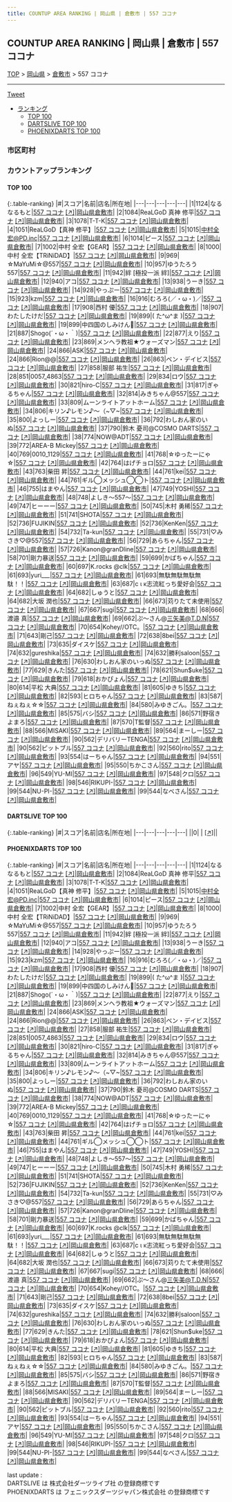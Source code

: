 ```yaml
---
title: COUNTUP AREA RANKING | 岡山県 | 倉敷市 | 557 ココナ
---
```

## COUNTUP AREA RANKING | 岡山県 | 倉敷市 | 557 ココナ

[TOP](/darts/rank/) > [岡山県](/darts/rank/岡山県/) > [倉敷市](/darts/rank/岡山県/倉敷市/) > 557 ココナ

___

<a href="https://twitter.com/share?ref_src=twsrc%5Etfw" data-text="COUNTUP AREA RANKING | 岡山県倉敷市557 ココナ" class="twitter-share-button" data-hashtags="DARTSLIVE,PHOENIXDARTS,darts,ダーツ" data-show-count="false">Tweet</a>

* [ランキング](#カウントアップランキング)
    * [TOP 100](#top-100)
    * [DARTSLIVE TOP 100](#dartslive-top-100)
    * [PHOENIXDARTS TOP 100](#phoenixdarts-top-100)

### 市区町村

<ul>

</ul>

### カウントアップランキング

#### TOP 100



{:.table-ranking}
|#|スコア|名前|店名|所在地|
|---|---|---|---|---|
|1|1124|<span class="rank-name-pd">なるなるもと</span>|<a href="/darts/rank/shops/8476.html">557 ココナ</a> <a href="https://vs.phoenixdarts.com/jp/shop/shopDetailInfo/s_8476?s_seq=8476">[↗]</a>|<a href="/darts/rank/岡山県/倉敷市">岡山県倉敷市</a>|
|2|1084|<span class="rank-name-pd">ReaLGoD  真神 修平</span>|<a href="/darts/rank/shops/8476.html">557 ココナ</a> <a href="https://vs.phoenixdarts.com/jp/shop/shopDetailInfo/s_8476?s_seq=8476">[↗]</a>|<a href="/darts/rank/岡山県/倉敷市">岡山県倉敷市</a>|
|3|1078|<span class="rank-name-pd">T-T-K</span>|<a href="/darts/rank/shops/8476.html">557 ココナ</a> <a href="https://vs.phoenixdarts.com/jp/shop/shopDetailInfo/s_8476?s_seq=8476">[↗]</a>|<a href="/darts/rank/岡山県/倉敷市">岡山県倉敷市</a>|
|4|1051|<span class="rank-name-pd">ReaLGoD【真神 修平】</span>|<a href="/darts/rank/shops/8476.html">557 ココナ</a> <a href="https://vs.phoenixdarts.com/jp/shop/shopDetailInfo/s_8476?s_seq=8476">[↗]</a>|<a href="/darts/rank/岡山県/倉敷市">岡山県倉敷市</a>|
|5|1015|<span class="rank-name-pd">中村全宏@PD.inc</span>|<a href="/darts/rank/shops/8476.html">557 ココナ</a> <a href="https://vs.phoenixdarts.com/jp/shop/shopDetailInfo/s_8476?s_seq=8476">[↗]</a>|<a href="/darts/rank/岡山県/倉敷市">岡山県倉敷市</a>|
|6|1014|<span class="rank-name-pd">ピース</span>|<a href="/darts/rank/shops/8476.html">557 ココナ</a> <a href="https://vs.phoenixdarts.com/jp/shop/shopDetailInfo/s_8476?s_seq=8476">[↗]</a>|<a href="/darts/rank/岡山県/倉敷市">岡山県倉敷市</a>|
|7|1002|<span class="rank-name-pd">中村 全宏【GEAR】</span>|<a href="/darts/rank/shops/8476.html">557 ココナ</a> <a href="https://vs.phoenixdarts.com/jp/shop/shopDetailInfo/s_8476?s_seq=8476">[↗]</a>|<a href="/darts/rank/岡山県/倉敷市">岡山県倉敷市</a>|
|8|1000|<span class="rank-name-pd">中村 全宏【TRiNiDAD】</span>|<a href="/darts/rank/shops/8476.html">557 ココナ</a> <a href="https://vs.phoenixdarts.com/jp/shop/shopDetailInfo/s_8476?s_seq=8476">[↗]</a>|<a href="/darts/rank/岡山県/倉敷市">岡山県倉敷市</a>|
|9|969|<span class="rank-name-pd">☆MaYuMi☆@557</span>|<a href="/darts/rank/shops/8476.html">557 ココナ</a> <a href="https://vs.phoenixdarts.com/jp/shop/shopDetailInfo/s_8476?s_seq=8476">[↗]</a>|<a href="/darts/rank/岡山県/倉敷市">岡山県倉敷市</a>|
|10|957|<span class="rank-name-pd">ゆうたろう　557</span>|<a href="/darts/rank/shops/8476.html">557 ココナ</a> <a href="https://vs.phoenixdarts.com/jp/shop/shopDetailInfo/s_8476?s_seq=8476">[↗]</a>|<a href="/darts/rank/岡山県/倉敷市">岡山県倉敷市</a>|
|11|942|<span class="rank-name-pd">絆 [極投一派 絆]</span>|<a href="/darts/rank/shops/8476.html">557 ココナ</a> <a href="https://vs.phoenixdarts.com/jp/shop/shopDetailInfo/s_8476?s_seq=8476">[↗]</a>|<a href="/darts/rank/岡山県/倉敷市">岡山県倉敷市</a>|
|12|940|<span class="rank-name-pd">アコ</span>|<a href="/darts/rank/shops/8476.html">557 ココナ</a> <a href="https://vs.phoenixdarts.com/jp/shop/shopDetailInfo/s_8476?s_seq=8476">[↗]</a>|<a href="/darts/rank/岡山県/倉敷市">岡山県倉敷市</a>|
|13|938|<span class="rank-name-pd">うーき</span>|<a href="/darts/rank/shops/8476.html">557 ココナ</a> <a href="https://vs.phoenixdarts.com/jp/shop/shopDetailInfo/s_8476?s_seq=8476">[↗]</a>|<a href="/darts/rank/岡山県/倉敷市">岡山県倉敷市</a>|
|14|928|<span class="rank-name-pd">やっぷー</span>|<a href="/darts/rank/shops/8476.html">557 ココナ</a> <a href="https://vs.phoenixdarts.com/jp/shop/shopDetailInfo/s_8476?s_seq=8476">[↗]</a>|<a href="/darts/rank/岡山県/倉敷市">岡山県倉敷市</a>|
|15|923|<span class="rank-name-pd">kzm</span>|<a href="/darts/rank/shops/8476.html">557 ココナ</a> <a href="https://vs.phoenixdarts.com/jp/shop/shopDetailInfo/s_8476?s_seq=8476">[↗]</a>|<a href="/darts/rank/岡山県/倉敷市">岡山県倉敷市</a>|
|16|916|<span class="rank-name-pd">むろろ(／・ω・)／</span>|<a href="/darts/rank/shops/8476.html">557 ココナ</a> <a href="https://vs.phoenixdarts.com/jp/shop/shopDetailInfo/s_8476?s_seq=8476">[↗]</a>|<a href="/darts/rank/岡山県/倉敷市">岡山県倉敷市</a>|
|17|908|<span class="rank-name-pd">西村 優</span>|<a href="/darts/rank/shops/8476.html">557 ココナ</a> <a href="https://vs.phoenixdarts.com/jp/shop/shopDetailInfo/s_8476?s_seq=8476">[↗]</a>|<a href="/darts/rank/岡山県/倉敷市">岡山県倉敷市</a>|
|18|907|<span class="rank-name-pd">わたしたけだ</span>|<a href="/darts/rank/shops/8476.html">557 ココナ</a> <a href="https://vs.phoenixdarts.com/jp/shop/shopDetailInfo/s_8476?s_seq=8476">[↗]</a>|<a href="/darts/rank/岡山県/倉敷市">岡山県倉敷市</a>|
|19|899|<span class="rank-name-pd">( た^ω^ま )</span>|<a href="/darts/rank/shops/8476.html">557 ココナ</a> <a href="https://vs.phoenixdarts.com/jp/shop/shopDetailInfo/s_8476?s_seq=8476">[↗]</a>|<a href="/darts/rank/岡山県/倉敷市">岡山県倉敷市</a>|
|19|899|<span class="rank-name-pd">中四国のしみけん🩷</span>|<a href="/darts/rank/shops/8476.html">557 ココナ</a> <a href="https://vs.phoenixdarts.com/jp/shop/shopDetailInfo/s_8476?s_seq=8476">[↗]</a>|<a href="/darts/rank/岡山県/倉敷市">岡山県倉敷市</a>|
|21|887|<span class="rank-name-pd">Shogo(´・ω・｀)</span>|<a href="/darts/rank/shops/8476.html">557 ココナ</a> <a href="https://vs.phoenixdarts.com/jp/shop/shopDetailInfo/s_8476?s_seq=8476">[↗]</a>|<a href="/darts/rank/岡山県/倉敷市">岡山県倉敷市</a>|
|22|877|<span class="rank-name-pd">えり</span>|<a href="/darts/rank/shops/8476.html">557 ココナ</a> <a href="https://vs.phoenixdarts.com/jp/shop/shopDetailInfo/s_8476?s_seq=8476">[↗]</a>|<a href="/darts/rank/岡山県/倉敷市">岡山県倉敷市</a>|
|23|869|<span class="rank-name-pd">メンヘラ教祖★ウォーズマン</span>|<a href="/darts/rank/shops/8476.html">557 ココナ</a> <a href="https://vs.phoenixdarts.com/jp/shop/shopDetailInfo/s_8476?s_seq=8476">[↗]</a>|<a href="/darts/rank/岡山県/倉敷市">岡山県倉敷市</a>|
|24|866|<span class="rank-name-pd">ASK</span>|<a href="/darts/rank/shops/8476.html">557 ココナ</a> <a href="https://vs.phoenixdarts.com/jp/shop/shopDetailInfo/s_8476?s_seq=8476">[↗]</a>|<a href="/darts/rank/岡山県/倉敷市">岡山県倉敷市</a>|
|24|866|<span class="rank-name-pd">Rion@@</span>|<a href="/darts/rank/shops/8476.html">557 ココナ</a> <a href="https://vs.phoenixdarts.com/jp/shop/shopDetailInfo/s_8476?s_seq=8476">[↗]</a>|<a href="/darts/rank/岡山県/倉敷市">岡山県倉敷市</a>|
|26|863|<span class="rank-name-pd">ベン・デイビス</span>|<a href="/darts/rank/shops/8476.html">557 ココナ</a> <a href="https://vs.phoenixdarts.com/jp/shop/shopDetailInfo/s_8476?s_seq=8476">[↗]</a>|<a href="/darts/rank/岡山県/倉敷市">岡山県倉敷市</a>|
|27|858|<span class="rank-name-pd"><span class="pro-icon-pd"></span>服部 祐生</span>|<a href="/darts/rank/shops/8476.html">557 ココナ</a> <a href="https://vs.phoenixdarts.com/jp/shop/shopDetailInfo/s_8476?s_seq=8476">[↗]</a>|<a href="/darts/rank/岡山県/倉敷市">岡山県倉敷市</a>|
|28|851|<span class="rank-name-pd">0057_4863</span>|<a href="/darts/rank/shops/8476.html">557 ココナ</a> <a href="https://vs.phoenixdarts.com/jp/shop/shopDetailInfo/s_8476?s_seq=8476">[↗]</a>|<a href="/darts/rank/岡山県/倉敷市">岡山県倉敷市</a>|
|29|834|<span class="rank-name-pd">ロウ</span>|<a href="/darts/rank/shops/8476.html">557 ココナ</a> <a href="https://vs.phoenixdarts.com/jp/shop/shopDetailInfo/s_8476?s_seq=8476">[↗]</a>|<a href="/darts/rank/岡山県/倉敷市">岡山県倉敷市</a>|
|30|821|<span class="rank-name-pd">hiro-C</span>|<a href="/darts/rank/shops/8476.html">557 ココナ</a> <a href="https://vs.phoenixdarts.com/jp/shop/shopDetailInfo/s_8476?s_seq=8476">[↗]</a>|<a href="/darts/rank/岡山県/倉敷市">岡山県倉敷市</a>|
|31|817|<span class="rank-name-pd">ぎゃるちゃん</span>|<a href="/darts/rank/shops/8476.html">557 ココナ</a> <a href="https://vs.phoenixdarts.com/jp/shop/shopDetailInfo/s_8476?s_seq=8476">[↗]</a>|<a href="/darts/rank/岡山県/倉敷市">岡山県倉敷市</a>|
|32|814|<span class="rank-name-pd">みきちゃん@557</span>|<a href="/darts/rank/shops/8476.html">557 ココナ</a> <a href="https://vs.phoenixdarts.com/jp/shop/shopDetailInfo/s_8476?s_seq=8476">[↗]</a>|<a href="/darts/rank/岡山県/倉敷市">岡山県倉敷市</a>|
|33|809|<span class="rank-name-pd">ムーンライトアットホーム</span>|<a href="/darts/rank/shops/8476.html">557 ココナ</a> <a href="https://vs.phoenixdarts.com/jp/shop/shopDetailInfo/s_8476?s_seq=8476">[↗]</a>|<a href="/darts/rank/岡山県/倉敷市">岡山県倉敷市</a>|
|34|806|<span class="rank-name-pd">キリン♪レモン♪～（~▽~</span>|<a href="/darts/rank/shops/8476.html">557 ココナ</a> <a href="https://vs.phoenixdarts.com/jp/shop/shopDetailInfo/s_8476?s_seq=8476">[↗]</a>|<a href="/darts/rank/岡山県/倉敷市">岡山県倉敷市</a>|
|35|800|<span class="rank-name-pd">よっしー</span>|<a href="/darts/rank/shops/8476.html">557 ココナ</a> <a href="https://vs.phoenixdarts.com/jp/shop/shopDetailInfo/s_8476?s_seq=8476">[↗]</a>|<a href="/darts/rank/岡山県/倉敷市">岡山県倉敷市</a>|
|36|792|<span class="rank-name-pd">わしおん家のいぬ</span>|<a href="/darts/rank/shops/8476.html">557 ココナ</a> <a href="https://vs.phoenixdarts.com/jp/shop/shopDetailInfo/s_8476?s_seq=8476">[↗]</a>|<a href="/darts/rank/岡山県/倉敷市">岡山県倉敷市</a>|
|37|790|<span class="rank-name-pd">鈴木 憂司@COSMO DARTS</span>|<a href="/darts/rank/shops/8476.html">557 ココナ</a> <a href="https://vs.phoenixdarts.com/jp/shop/shopDetailInfo/s_8476?s_seq=8476">[↗]</a>|<a href="/darts/rank/岡山県/倉敷市">岡山県倉敷市</a>|
|38|774|<span class="rank-name-pd">NOW@ADT</span>|<a href="/darts/rank/shops/8476.html">557 ココナ</a> <a href="https://vs.phoenixdarts.com/jp/shop/shopDetailInfo/s_8476?s_seq=8476">[↗]</a>|<a href="/darts/rank/岡山県/倉敷市">岡山県倉敷市</a>|
|39|772|<span class="rank-name-pd">AREA-B Mickey</span>|<a href="/darts/rank/shops/8476.html">557 ココナ</a> <a href="https://vs.phoenixdarts.com/jp/shop/shopDetailInfo/s_8476?s_seq=8476">[↗]</a>|<a href="/darts/rank/岡山県/倉敷市">岡山県倉敷市</a>|
|40|769|<span class="rank-name-pd">0010_1129</span>|<a href="/darts/rank/shops/8476.html">557 ココナ</a> <a href="https://vs.phoenixdarts.com/jp/shop/shopDetailInfo/s_8476?s_seq=8476">[↗]</a>|<a href="/darts/rank/岡山県/倉敷市">岡山県倉敷市</a>|
|41|768|<span class="rank-name-pd">☆ゆったーにゃ☆</span>|<a href="/darts/rank/shops/8476.html">557 ココナ</a> <a href="https://vs.phoenixdarts.com/jp/shop/shopDetailInfo/s_8476?s_seq=8476">[↗]</a>|<a href="/darts/rank/岡山県/倉敷市">岡山県倉敷市</a>|
|42|764|<span class="rank-name-pd">はげチョロ</span>|<a href="/darts/rank/shops/8476.html">557 ココナ</a> <a href="https://vs.phoenixdarts.com/jp/shop/shopDetailInfo/s_8476?s_seq=8476">[↗]</a>|<a href="/darts/rank/岡山県/倉敷市">岡山県倉敷市</a>|
|43|763|<span class="rank-name-pd">柴田 昇</span>|<a href="/darts/rank/shops/8476.html">557 ココナ</a> <a href="https://vs.phoenixdarts.com/jp/shop/shopDetailInfo/s_8476?s_seq=8476">[↗]</a>|<a href="/darts/rank/岡山県/倉敷市">岡山県倉敷市</a>|
|44|761|<span class="rank-name-pd">kei</span>|<a href="/darts/rank/shops/8476.html">557 ココナ</a> <a href="https://vs.phoenixdarts.com/jp/shop/shopDetailInfo/s_8476?s_seq=8476">[↗]</a>|<a href="/darts/rank/岡山県/倉敷市">岡山県倉敷市</a>|
|44|761|<span class="rank-name-pd">ギル◯メッシュ◯◯ト</span>|<a href="/darts/rank/shops/8476.html">557 ココナ</a> <a href="https://vs.phoenixdarts.com/jp/shop/shopDetailInfo/s_8476?s_seq=8476">[↗]</a>|<a href="/darts/rank/岡山県/倉敷市">岡山県倉敷市</a>|
|46|755|<span class="rank-name-pd">はまやん</span>|<a href="/darts/rank/shops/8476.html">557 ココナ</a> <a href="https://vs.phoenixdarts.com/jp/shop/shopDetailInfo/s_8476?s_seq=8476">[↗]</a>|<a href="/darts/rank/岡山県/倉敷市">岡山県倉敷市</a>|
|47|749|<span class="rank-name-pd">YOSHI</span>|<a href="/darts/rank/shops/8476.html">557 ココナ</a> <a href="https://vs.phoenixdarts.com/jp/shop/shopDetailInfo/s_8476?s_seq=8476">[↗]</a>|<a href="/darts/rank/岡山県/倉敷市">岡山県倉敷市</a>|
|48|748|<span class="rank-name-pd">よしき〜557〜</span>|<a href="/darts/rank/shops/8476.html">557 ココナ</a> <a href="https://vs.phoenixdarts.com/jp/shop/shopDetailInfo/s_8476?s_seq=8476">[↗]</a>|<a href="/darts/rank/岡山県/倉敷市">岡山県倉敷市</a>|
|49|747|<span class="rank-name-pd">ヒーーー</span>|<a href="/darts/rank/shops/8476.html">557 ココナ</a> <a href="https://vs.phoenixdarts.com/jp/shop/shopDetailInfo/s_8476?s_seq=8476">[↗]</a>|<a href="/darts/rank/岡山県/倉敷市">岡山県倉敷市</a>|
|50|745|<span class="rank-name-pd"><span class="pro-icon-pd"></span>木村 勇稀</span>|<a href="/darts/rank/shops/8476.html">557 ココナ</a> <a href="https://vs.phoenixdarts.com/jp/shop/shopDetailInfo/s_8476?s_seq=8476">[↗]</a>|<a href="/darts/rank/岡山県/倉敷市">岡山県倉敷市</a>|
|51|741|<span class="rank-name-pd">SHOTA</span>|<a href="/darts/rank/shops/8476.html">557 ココナ</a> <a href="https://vs.phoenixdarts.com/jp/shop/shopDetailInfo/s_8476?s_seq=8476">[↗]</a>|<a href="/darts/rank/岡山県/倉敷市">岡山県倉敷市</a>|
|52|736|<span class="rank-name-pd">FUJIKIN</span>|<a href="/darts/rank/shops/8476.html">557 ココナ</a> <a href="https://vs.phoenixdarts.com/jp/shop/shopDetailInfo/s_8476?s_seq=8476">[↗]</a>|<a href="/darts/rank/岡山県/倉敷市">岡山県倉敷市</a>|
|52|736|<span class="rank-name-pd">KenKen</span>|<a href="/darts/rank/shops/8476.html">557 ココナ</a> <a href="https://vs.phoenixdarts.com/jp/shop/shopDetailInfo/s_8476?s_seq=8476">[↗]</a>|<a href="/darts/rank/岡山県/倉敷市">岡山県倉敷市</a>|
|54|732|<span class="rank-name-pd">Ta-kun</span>|<a href="/darts/rank/shops/8476.html">557 ココナ</a> <a href="https://vs.phoenixdarts.com/jp/shop/shopDetailInfo/s_8476?s_seq=8476">[↗]</a>|<a href="/darts/rank/岡山県/倉敷市">岡山県倉敷市</a>|
|55|731|<span class="rank-name-pd">♡みさき♡@557</span>|<a href="/darts/rank/shops/8476.html">557 ココナ</a> <a href="https://vs.phoenixdarts.com/jp/shop/shopDetailInfo/s_8476?s_seq=8476">[↗]</a>|<a href="/darts/rank/岡山県/倉敷市">岡山県倉敷市</a>|
|56|729|<span class="rank-name-pd">あらちゃん</span>|<a href="/darts/rank/shops/8476.html">557 ココナ</a> <a href="https://vs.phoenixdarts.com/jp/shop/shopDetailInfo/s_8476?s_seq=8476">[↗]</a>|<a href="/darts/rank/岡山県/倉敷市">岡山県倉敷市</a>|
|57|726|<span class="rank-name-pd">Kanon@granDline</span>|<a href="/darts/rank/shops/8476.html">557 ココナ</a> <a href="https://vs.phoenixdarts.com/jp/shop/shopDetailInfo/s_8476?s_seq=8476">[↗]</a>|<a href="/darts/rank/岡山県/倉敷市">岡山県倉敷市</a>|
|58|701|<span class="rank-name-pd">剛力暴送</span>|<a href="/darts/rank/shops/8476.html">557 ココナ</a> <a href="https://vs.phoenixdarts.com/jp/shop/shopDetailInfo/s_8476?s_seq=8476">[↗]</a>|<a href="/darts/rank/岡山県/倉敷市">岡山県倉敷市</a>|
|59|699|<span class="rank-name-pd">かばちゃん</span>|<a href="/darts/rank/shops/8476.html">557 ココナ</a> <a href="https://vs.phoenixdarts.com/jp/shop/shopDetailInfo/s_8476?s_seq=8476">[↗]</a>|<a href="/darts/rank/岡山県/倉敷市">岡山県倉敷市</a>|
|60|697|<span class="rank-name-pd">K.rocks @clk</span>|<a href="/darts/rank/shops/8476.html">557 ココナ</a> <a href="https://vs.phoenixdarts.com/jp/shop/shopDetailInfo/s_8476?s_seq=8476">[↗]</a>|<a href="/darts/rank/岡山県/倉敷市">岡山県倉敷市</a>|
|61|693|<span class="rank-name-pd">yuri___</span>|<a href="/darts/rank/shops/8476.html">557 ココナ</a> <a href="https://vs.phoenixdarts.com/jp/shop/shopDetailInfo/s_8476?s_seq=8476">[↗]</a>|<a href="/darts/rank/岡山県/倉敷市">岡山県倉敷市</a>|
|61|693|<span class="rank-name-pd">無駄無駄無駄無駄！！</span>|<a href="/darts/rank/shops/8476.html">557 ココナ</a> <a href="https://vs.phoenixdarts.com/jp/shop/shopDetailInfo/s_8476?s_seq=8476">[↗]</a>|<a href="/darts/rank/岡山県/倉敷市">岡山県倉敷市</a>|
|63|687|<span class="rank-name-pd">с ι κ志流紅っち愛好会</span>|<a href="/darts/rank/shops/8476.html">557 ココナ</a> <a href="https://vs.phoenixdarts.com/jp/shop/shopDetailInfo/s_8476?s_seq=8476">[↗]</a>|<a href="/darts/rank/岡山県/倉敷市">岡山県倉敷市</a>|
|64|682|<span class="rank-name-pd">しゅうと</span>|<a href="/darts/rank/shops/8476.html">557 ココナ</a> <a href="https://vs.phoenixdarts.com/jp/shop/shopDetailInfo/s_8476?s_seq=8476">[↗]</a>|<a href="/darts/rank/岡山県/倉敷市">岡山県倉敷市</a>|
|64|682|<span class="rank-name-pd">大坂 潤也</span>|<a href="/darts/rank/shops/8476.html">557 ココナ</a> <a href="https://vs.phoenixdarts.com/jp/shop/shopDetailInfo/s_8476?s_seq=8476">[↗]</a>|<a href="/darts/rank/岡山県/倉敷市">岡山県倉敷市</a>|
|66|673|<span class="rank-name-pd">苅りたて未使用</span>|<a href="/darts/rank/shops/8476.html">557 ココナ</a> <a href="https://vs.phoenixdarts.com/jp/shop/shopDetailInfo/s_8476?s_seq=8476">[↗]</a>|<a href="/darts/rank/岡山県/倉敷市">岡山県倉敷市</a>|
|67|667|<span class="rank-name-pd">sugi</span>|<a href="/darts/rank/shops/8476.html">557 ココナ</a> <a href="https://vs.phoenixdarts.com/jp/shop/shopDetailInfo/s_8476?s_seq=8476">[↗]</a>|<a href="/darts/rank/岡山県/倉敷市">岡山県倉敷市</a>|
|68|666|<span class="rank-name-pd"><span class="pro-icon-pd"></span>渡邉 真</span>|<a href="/darts/rank/shops/8476.html">557 ココナ</a> <a href="https://vs.phoenixdarts.com/jp/shop/shopDetailInfo/s_8476?s_seq=8476">[↗]</a>|<a href="/darts/rank/岡山県/倉敷市">岡山県倉敷市</a>|
|69|662|<span class="rank-name-pd">ぷ～さん@三矢美@T.D.N</span>|<a href="/darts/rank/shops/8476.html">557 ココナ</a> <a href="https://vs.phoenixdarts.com/jp/shop/shopDetailInfo/s_8476?s_seq=8476">[↗]</a>|<a href="/darts/rank/岡山県/倉敷市">岡山県倉敷市</a>|
|70|654|<span class="rank-name-pd">Kohey//OTC。</span>|<a href="/darts/rank/shops/8476.html">557 ココナ</a> <a href="https://vs.phoenixdarts.com/jp/shop/shopDetailInfo/s_8476?s_seq=8476">[↗]</a>|<a href="/darts/rank/岡山県/倉敷市">岡山県倉敷市</a>|
|71|643|<span class="rank-name-pd">剛己</span>|<a href="/darts/rank/shops/8476.html">557 ココナ</a> <a href="https://vs.phoenixdarts.com/jp/shop/shopDetailInfo/s_8476?s_seq=8476">[↗]</a>|<a href="/darts/rank/岡山県/倉敷市">岡山県倉敷市</a>|
|72|638|<span class="rank-name-pd">8bei</span>|<a href="/darts/rank/shops/8476.html">557 ココナ</a> <a href="https://vs.phoenixdarts.com/jp/shop/shopDetailInfo/s_8476?s_seq=8476">[↗]</a>|<a href="/darts/rank/岡山県/倉敷市">岡山県倉敷市</a>|
|73|635|<span class="rank-name-pd">ダイスケ</span>|<a href="/darts/rank/shops/8476.html">557 ココナ</a> <a href="https://vs.phoenixdarts.com/jp/shop/shopDetailInfo/s_8476?s_seq=8476">[↗]</a>|<a href="/darts/rank/岡山県/倉敷市">岡山県倉敷市</a>|
|74|632|<span class="rank-name-pd">gureshika</span>|<a href="/darts/rank/shops/8476.html">557 ココナ</a> <a href="https://vs.phoenixdarts.com/jp/shop/shopDetailInfo/s_8476?s_seq=8476">[↗]</a>|<a href="/darts/rank/岡山県/倉敷市">岡山県倉敷市</a>|
|74|632|<span class="rank-name-pd">勝利saloon</span>|<a href="/darts/rank/shops/8476.html">557 ココナ</a> <a href="https://vs.phoenixdarts.com/jp/shop/shopDetailInfo/s_8476?s_seq=8476">[↗]</a>|<a href="/darts/rank/岡山県/倉敷市">岡山県倉敷市</a>|
|76|630|<span class="rank-name-pd">わしおん家のいっぬ</span>|<a href="/darts/rank/shops/8476.html">557 ココナ</a> <a href="https://vs.phoenixdarts.com/jp/shop/shopDetailInfo/s_8476?s_seq=8476">[↗]</a>|<a href="/darts/rank/岡山県/倉敷市">岡山県倉敷市</a>|
|77|629|<span class="rank-name-pd">きんた</span>|<a href="/darts/rank/shops/8476.html">557 ココナ</a> <a href="https://vs.phoenixdarts.com/jp/shop/shopDetailInfo/s_8476?s_seq=8476">[↗]</a>|<a href="/darts/rank/岡山県/倉敷市">岡山県倉敷市</a>|
|78|621|<span class="rank-name-pd">Shun$uke</span>|<a href="/darts/rank/shops/8476.html">557 ココナ</a> <a href="https://vs.phoenixdarts.com/jp/shop/shopDetailInfo/s_8476?s_seq=8476">[↗]</a>|<a href="/darts/rank/岡山県/倉敷市">岡山県倉敷市</a>|
|79|618|<span class="rank-name-pd">おかぴょん</span>|<a href="/darts/rank/shops/8476.html">557 ココナ</a> <a href="https://vs.phoenixdarts.com/jp/shop/shopDetailInfo/s_8476?s_seq=8476">[↗]</a>|<a href="/darts/rank/岡山県/倉敷市">岡山県倉敷市</a>|
|80|614|<span class="rank-name-pd"><span class="pro-icon-pd"></span>平松 大典</span>|<a href="/darts/rank/shops/8476.html">557 ココナ</a> <a href="https://vs.phoenixdarts.com/jp/shop/shopDetailInfo/s_8476?s_seq=8476">[↗]</a>|<a href="/darts/rank/岡山県/倉敷市">岡山県倉敷市</a>|
|81|605|<span class="rank-name-pd">ゆきち</span>|<a href="/darts/rank/shops/8476.html">557 ココナ</a> <a href="https://vs.phoenixdarts.com/jp/shop/shopDetailInfo/s_8476?s_seq=8476">[↗]</a>|<a href="/darts/rank/岡山県/倉敷市">岡山県倉敷市</a>|
|82|593|<span class="rank-name-pd">ヒロちゃん</span>|<a href="/darts/rank/shops/8476.html">557 ココナ</a> <a href="https://vs.phoenixdarts.com/jp/shop/shopDetailInfo/s_8476?s_seq=8476">[↗]</a>|<a href="/darts/rank/岡山県/倉敷市">岡山県倉敷市</a>|
|83|587|<span class="rank-name-pd">ねぇねぇ☆☆</span>|<a href="/darts/rank/shops/8476.html">557 ココナ</a> <a href="https://vs.phoenixdarts.com/jp/shop/shopDetailInfo/s_8476?s_seq=8476">[↗]</a>|<a href="/darts/rank/岡山県/倉敷市">岡山県倉敷市</a>|
|84|580|<span class="rank-name-pd">みゆきごん。</span>|<a href="/darts/rank/shops/8476.html">557 ココナ</a> <a href="https://vs.phoenixdarts.com/jp/shop/shopDetailInfo/s_8476?s_seq=8476">[↗]</a>|<a href="/darts/rank/岡山県/倉敷市">岡山県倉敷市</a>|
|85|575|<span class="rank-name-pd">バシ</span>|<a href="/darts/rank/shops/8476.html">557 ココナ</a> <a href="https://vs.phoenixdarts.com/jp/shop/shopDetailInfo/s_8476?s_seq=8476">[↗]</a>|<a href="/darts/rank/岡山県/倉敷市">岡山県倉敷市</a>|
|86|571|<span class="rank-name-pd">野宿きよまろ</span>|<a href="/darts/rank/shops/8476.html">557 ココナ</a> <a href="https://vs.phoenixdarts.com/jp/shop/shopDetailInfo/s_8476?s_seq=8476">[↗]</a>|<a href="/darts/rank/岡山県/倉敷市">岡山県倉敷市</a>|
|87|570|<span class="rank-name-pd">T監督</span>|<a href="/darts/rank/shops/8476.html">557 ココナ</a> <a href="https://vs.phoenixdarts.com/jp/shop/shopDetailInfo/s_8476?s_seq=8476">[↗]</a>|<a href="/darts/rank/岡山県/倉敷市">岡山県倉敷市</a>|
|88|566|<span class="rank-name-pd">MISAKI</span>|<a href="/darts/rank/shops/8476.html">557 ココナ</a> <a href="https://vs.phoenixdarts.com/jp/shop/shopDetailInfo/s_8476?s_seq=8476">[↗]</a>|<a href="/darts/rank/岡山県/倉敷市">岡山県倉敷市</a>|
|89|564|<span class="rank-name-pd">まーしー</span>|<a href="/darts/rank/shops/8476.html">557 ココナ</a> <a href="https://vs.phoenixdarts.com/jp/shop/shopDetailInfo/s_8476?s_seq=8476">[↗]</a>|<a href="/darts/rank/岡山県/倉敷市">岡山県倉敷市</a>|
|90|562|<span class="rank-name-pd">デリバリーTENGA</span>|<a href="/darts/rank/shops/8476.html">557 ココナ</a> <a href="https://vs.phoenixdarts.com/jp/shop/shopDetailInfo/s_8476?s_seq=8476">[↗]</a>|<a href="/darts/rank/岡山県/倉敷市">岡山県倉敷市</a>|
|90|562|<span class="rank-name-pd">ピットブル</span>|<a href="/darts/rank/shops/8476.html">557 ココナ</a> <a href="https://vs.phoenixdarts.com/jp/shop/shopDetailInfo/s_8476?s_seq=8476">[↗]</a>|<a href="/darts/rank/岡山県/倉敷市">岡山県倉敷市</a>|
|92|560|<span class="rank-name-pd">rito</span>|<a href="/darts/rank/shops/8476.html">557 ココナ</a> <a href="https://vs.phoenixdarts.com/jp/shop/shopDetailInfo/s_8476?s_seq=8476">[↗]</a>|<a href="/darts/rank/岡山県/倉敷市">岡山県倉敷市</a>|
|93|554|<span class="rank-name-pd">はーちゃん</span>|<a href="/darts/rank/shops/8476.html">557 ココナ</a> <a href="https://vs.phoenixdarts.com/jp/shop/shopDetailInfo/s_8476?s_seq=8476">[↗]</a>|<a href="/darts/rank/岡山県/倉敷市">岡山県倉敷市</a>|
|94|551|<span class="rank-name-pd">アヤ</span>|<a href="/darts/rank/shops/8476.html">557 ココナ</a> <a href="https://vs.phoenixdarts.com/jp/shop/shopDetailInfo/s_8476?s_seq=8476">[↗]</a>|<a href="/darts/rank/岡山県/倉敷市">岡山県倉敷市</a>|
|95|550|<span class="rank-name-pd">ちかこさん</span>|<a href="/darts/rank/shops/8476.html">557 ココナ</a> <a href="https://vs.phoenixdarts.com/jp/shop/shopDetailInfo/s_8476?s_seq=8476">[↗]</a>|<a href="/darts/rank/岡山県/倉敷市">岡山県倉敷市</a>|
|96|549|<span class="rank-name-pd">YU-MI</span>|<a href="/darts/rank/shops/8476.html">557 ココナ</a> <a href="https://vs.phoenixdarts.com/jp/shop/shopDetailInfo/s_8476?s_seq=8476">[↗]</a>|<a href="/darts/rank/岡山県/倉敷市">岡山県倉敷市</a>|
|97|548|<span class="rank-name-pd">クロ</span>|<a href="/darts/rank/shops/8476.html">557 ココナ</a> <a href="https://vs.phoenixdarts.com/jp/shop/shopDetailInfo/s_8476?s_seq=8476">[↗]</a>|<a href="/darts/rank/岡山県/倉敷市">岡山県倉敷市</a>|
|98|546|<span class="rank-name-pd">RIKUPI-</span>|<a href="/darts/rank/shops/8476.html">557 ココナ</a> <a href="https://vs.phoenixdarts.com/jp/shop/shopDetailInfo/s_8476?s_seq=8476">[↗]</a>|<a href="/darts/rank/岡山県/倉敷市">岡山県倉敷市</a>|
|99|544|<span class="rank-name-pd">NU-PI-</span>|<a href="/darts/rank/shops/8476.html">557 ココナ</a> <a href="https://vs.phoenixdarts.com/jp/shop/shopDetailInfo/s_8476?s_seq=8476">[↗]</a>|<a href="/darts/rank/岡山県/倉敷市">岡山県倉敷市</a>|
|99|544|<span class="rank-name-pd">なべさん</span>|<a href="/darts/rank/shops/8476.html">557 ココナ</a> <a href="https://vs.phoenixdarts.com/jp/shop/shopDetailInfo/s_8476?s_seq=8476">[↗]</a>|<a href="/darts/rank/岡山県/倉敷市">岡山県倉敷市</a>|


#### DARTSLIVE TOP 100



{:.table-ranking}
|#|スコア|名前|店名|所在地|
|---|---|---|---|---|
||0|<span class="rank-name-dl"> </span>|<a href="/darts/rank/shops/.html"></a> <a href="">[↗]</a>|<a href="/darts/rank//"></a>|


#### PHOENIXDARTS TOP 100



{:.table-ranking}
|#|スコア|名前|店名|所在地|
|---|---|---|---|---|
|1|1124|<span class="rank-name-pd">なるなるもと</span>|<a href="/darts/rank/shops/8476.html">557 ココナ</a> <a href="https://vs.phoenixdarts.com/jp/shop/shopDetailInfo/s_8476?s_seq=8476">[↗]</a>|<a href="/darts/rank/岡山県/倉敷市">岡山県倉敷市</a>|
|2|1084|<span class="rank-name-pd">ReaLGoD  真神 修平</span>|<a href="/darts/rank/shops/8476.html">557 ココナ</a> <a href="https://vs.phoenixdarts.com/jp/shop/shopDetailInfo/s_8476?s_seq=8476">[↗]</a>|<a href="/darts/rank/岡山県/倉敷市">岡山県倉敷市</a>|
|3|1078|<span class="rank-name-pd">T-T-K</span>|<a href="/darts/rank/shops/8476.html">557 ココナ</a> <a href="https://vs.phoenixdarts.com/jp/shop/shopDetailInfo/s_8476?s_seq=8476">[↗]</a>|<a href="/darts/rank/岡山県/倉敷市">岡山県倉敷市</a>|
|4|1051|<span class="rank-name-pd">ReaLGoD【真神 修平】</span>|<a href="/darts/rank/shops/8476.html">557 ココナ</a> <a href="https://vs.phoenixdarts.com/jp/shop/shopDetailInfo/s_8476?s_seq=8476">[↗]</a>|<a href="/darts/rank/岡山県/倉敷市">岡山県倉敷市</a>|
|5|1015|<span class="rank-name-pd">中村全宏@PD.inc</span>|<a href="/darts/rank/shops/8476.html">557 ココナ</a> <a href="https://vs.phoenixdarts.com/jp/shop/shopDetailInfo/s_8476?s_seq=8476">[↗]</a>|<a href="/darts/rank/岡山県/倉敷市">岡山県倉敷市</a>|
|6|1014|<span class="rank-name-pd">ピース</span>|<a href="/darts/rank/shops/8476.html">557 ココナ</a> <a href="https://vs.phoenixdarts.com/jp/shop/shopDetailInfo/s_8476?s_seq=8476">[↗]</a>|<a href="/darts/rank/岡山県/倉敷市">岡山県倉敷市</a>|
|7|1002|<span class="rank-name-pd">中村 全宏【GEAR】</span>|<a href="/darts/rank/shops/8476.html">557 ココナ</a> <a href="https://vs.phoenixdarts.com/jp/shop/shopDetailInfo/s_8476?s_seq=8476">[↗]</a>|<a href="/darts/rank/岡山県/倉敷市">岡山県倉敷市</a>|
|8|1000|<span class="rank-name-pd">中村 全宏【TRiNiDAD】</span>|<a href="/darts/rank/shops/8476.html">557 ココナ</a> <a href="https://vs.phoenixdarts.com/jp/shop/shopDetailInfo/s_8476?s_seq=8476">[↗]</a>|<a href="/darts/rank/岡山県/倉敷市">岡山県倉敷市</a>|
|9|969|<span class="rank-name-pd">☆MaYuMi☆@557</span>|<a href="/darts/rank/shops/8476.html">557 ココナ</a> <a href="https://vs.phoenixdarts.com/jp/shop/shopDetailInfo/s_8476?s_seq=8476">[↗]</a>|<a href="/darts/rank/岡山県/倉敷市">岡山県倉敷市</a>|
|10|957|<span class="rank-name-pd">ゆうたろう　557</span>|<a href="/darts/rank/shops/8476.html">557 ココナ</a> <a href="https://vs.phoenixdarts.com/jp/shop/shopDetailInfo/s_8476?s_seq=8476">[↗]</a>|<a href="/darts/rank/岡山県/倉敷市">岡山県倉敷市</a>|
|11|942|<span class="rank-name-pd">絆 [極投一派 絆]</span>|<a href="/darts/rank/shops/8476.html">557 ココナ</a> <a href="https://vs.phoenixdarts.com/jp/shop/shopDetailInfo/s_8476?s_seq=8476">[↗]</a>|<a href="/darts/rank/岡山県/倉敷市">岡山県倉敷市</a>|
|12|940|<span class="rank-name-pd">アコ</span>|<a href="/darts/rank/shops/8476.html">557 ココナ</a> <a href="https://vs.phoenixdarts.com/jp/shop/shopDetailInfo/s_8476?s_seq=8476">[↗]</a>|<a href="/darts/rank/岡山県/倉敷市">岡山県倉敷市</a>|
|13|938|<span class="rank-name-pd">うーき</span>|<a href="/darts/rank/shops/8476.html">557 ココナ</a> <a href="https://vs.phoenixdarts.com/jp/shop/shopDetailInfo/s_8476?s_seq=8476">[↗]</a>|<a href="/darts/rank/岡山県/倉敷市">岡山県倉敷市</a>|
|14|928|<span class="rank-name-pd">やっぷー</span>|<a href="/darts/rank/shops/8476.html">557 ココナ</a> <a href="https://vs.phoenixdarts.com/jp/shop/shopDetailInfo/s_8476?s_seq=8476">[↗]</a>|<a href="/darts/rank/岡山県/倉敷市">岡山県倉敷市</a>|
|15|923|<span class="rank-name-pd">kzm</span>|<a href="/darts/rank/shops/8476.html">557 ココナ</a> <a href="https://vs.phoenixdarts.com/jp/shop/shopDetailInfo/s_8476?s_seq=8476">[↗]</a>|<a href="/darts/rank/岡山県/倉敷市">岡山県倉敷市</a>|
|16|916|<span class="rank-name-pd">むろろ(／・ω・)／</span>|<a href="/darts/rank/shops/8476.html">557 ココナ</a> <a href="https://vs.phoenixdarts.com/jp/shop/shopDetailInfo/s_8476?s_seq=8476">[↗]</a>|<a href="/darts/rank/岡山県/倉敷市">岡山県倉敷市</a>|
|17|908|<span class="rank-name-pd">西村 優</span>|<a href="/darts/rank/shops/8476.html">557 ココナ</a> <a href="https://vs.phoenixdarts.com/jp/shop/shopDetailInfo/s_8476?s_seq=8476">[↗]</a>|<a href="/darts/rank/岡山県/倉敷市">岡山県倉敷市</a>|
|18|907|<span class="rank-name-pd">わたしたけだ</span>|<a href="/darts/rank/shops/8476.html">557 ココナ</a> <a href="https://vs.phoenixdarts.com/jp/shop/shopDetailInfo/s_8476?s_seq=8476">[↗]</a>|<a href="/darts/rank/岡山県/倉敷市">岡山県倉敷市</a>|
|19|899|<span class="rank-name-pd">( た^ω^ま )</span>|<a href="/darts/rank/shops/8476.html">557 ココナ</a> <a href="https://vs.phoenixdarts.com/jp/shop/shopDetailInfo/s_8476?s_seq=8476">[↗]</a>|<a href="/darts/rank/岡山県/倉敷市">岡山県倉敷市</a>|
|19|899|<span class="rank-name-pd">中四国のしみけん🩷</span>|<a href="/darts/rank/shops/8476.html">557 ココナ</a> <a href="https://vs.phoenixdarts.com/jp/shop/shopDetailInfo/s_8476?s_seq=8476">[↗]</a>|<a href="/darts/rank/岡山県/倉敷市">岡山県倉敷市</a>|
|21|887|<span class="rank-name-pd">Shogo(´・ω・｀)</span>|<a href="/darts/rank/shops/8476.html">557 ココナ</a> <a href="https://vs.phoenixdarts.com/jp/shop/shopDetailInfo/s_8476?s_seq=8476">[↗]</a>|<a href="/darts/rank/岡山県/倉敷市">岡山県倉敷市</a>|
|22|877|<span class="rank-name-pd">えり</span>|<a href="/darts/rank/shops/8476.html">557 ココナ</a> <a href="https://vs.phoenixdarts.com/jp/shop/shopDetailInfo/s_8476?s_seq=8476">[↗]</a>|<a href="/darts/rank/岡山県/倉敷市">岡山県倉敷市</a>|
|23|869|<span class="rank-name-pd">メンヘラ教祖★ウォーズマン</span>|<a href="/darts/rank/shops/8476.html">557 ココナ</a> <a href="https://vs.phoenixdarts.com/jp/shop/shopDetailInfo/s_8476?s_seq=8476">[↗]</a>|<a href="/darts/rank/岡山県/倉敷市">岡山県倉敷市</a>|
|24|866|<span class="rank-name-pd">ASK</span>|<a href="/darts/rank/shops/8476.html">557 ココナ</a> <a href="https://vs.phoenixdarts.com/jp/shop/shopDetailInfo/s_8476?s_seq=8476">[↗]</a>|<a href="/darts/rank/岡山県/倉敷市">岡山県倉敷市</a>|
|24|866|<span class="rank-name-pd">Rion@@</span>|<a href="/darts/rank/shops/8476.html">557 ココナ</a> <a href="https://vs.phoenixdarts.com/jp/shop/shopDetailInfo/s_8476?s_seq=8476">[↗]</a>|<a href="/darts/rank/岡山県/倉敷市">岡山県倉敷市</a>|
|26|863|<span class="rank-name-pd">ベン・デイビス</span>|<a href="/darts/rank/shops/8476.html">557 ココナ</a> <a href="https://vs.phoenixdarts.com/jp/shop/shopDetailInfo/s_8476?s_seq=8476">[↗]</a>|<a href="/darts/rank/岡山県/倉敷市">岡山県倉敷市</a>|
|27|858|<span class="rank-name-pd"><span class="pro-icon-pd"></span>服部 祐生</span>|<a href="/darts/rank/shops/8476.html">557 ココナ</a> <a href="https://vs.phoenixdarts.com/jp/shop/shopDetailInfo/s_8476?s_seq=8476">[↗]</a>|<a href="/darts/rank/岡山県/倉敷市">岡山県倉敷市</a>|
|28|851|<span class="rank-name-pd">0057_4863</span>|<a href="/darts/rank/shops/8476.html">557 ココナ</a> <a href="https://vs.phoenixdarts.com/jp/shop/shopDetailInfo/s_8476?s_seq=8476">[↗]</a>|<a href="/darts/rank/岡山県/倉敷市">岡山県倉敷市</a>|
|29|834|<span class="rank-name-pd">ロウ</span>|<a href="/darts/rank/shops/8476.html">557 ココナ</a> <a href="https://vs.phoenixdarts.com/jp/shop/shopDetailInfo/s_8476?s_seq=8476">[↗]</a>|<a href="/darts/rank/岡山県/倉敷市">岡山県倉敷市</a>|
|30|821|<span class="rank-name-pd">hiro-C</span>|<a href="/darts/rank/shops/8476.html">557 ココナ</a> <a href="https://vs.phoenixdarts.com/jp/shop/shopDetailInfo/s_8476?s_seq=8476">[↗]</a>|<a href="/darts/rank/岡山県/倉敷市">岡山県倉敷市</a>|
|31|817|<span class="rank-name-pd">ぎゃるちゃん</span>|<a href="/darts/rank/shops/8476.html">557 ココナ</a> <a href="https://vs.phoenixdarts.com/jp/shop/shopDetailInfo/s_8476?s_seq=8476">[↗]</a>|<a href="/darts/rank/岡山県/倉敷市">岡山県倉敷市</a>|
|32|814|<span class="rank-name-pd">みきちゃん@557</span>|<a href="/darts/rank/shops/8476.html">557 ココナ</a> <a href="https://vs.phoenixdarts.com/jp/shop/shopDetailInfo/s_8476?s_seq=8476">[↗]</a>|<a href="/darts/rank/岡山県/倉敷市">岡山県倉敷市</a>|
|33|809|<span class="rank-name-pd">ムーンライトアットホーム</span>|<a href="/darts/rank/shops/8476.html">557 ココナ</a> <a href="https://vs.phoenixdarts.com/jp/shop/shopDetailInfo/s_8476?s_seq=8476">[↗]</a>|<a href="/darts/rank/岡山県/倉敷市">岡山県倉敷市</a>|
|34|806|<span class="rank-name-pd">キリン♪レモン♪～（~▽~</span>|<a href="/darts/rank/shops/8476.html">557 ココナ</a> <a href="https://vs.phoenixdarts.com/jp/shop/shopDetailInfo/s_8476?s_seq=8476">[↗]</a>|<a href="/darts/rank/岡山県/倉敷市">岡山県倉敷市</a>|
|35|800|<span class="rank-name-pd">よっしー</span>|<a href="/darts/rank/shops/8476.html">557 ココナ</a> <a href="https://vs.phoenixdarts.com/jp/shop/shopDetailInfo/s_8476?s_seq=8476">[↗]</a>|<a href="/darts/rank/岡山県/倉敷市">岡山県倉敷市</a>|
|36|792|<span class="rank-name-pd">わしおん家のいぬ</span>|<a href="/darts/rank/shops/8476.html">557 ココナ</a> <a href="https://vs.phoenixdarts.com/jp/shop/shopDetailInfo/s_8476?s_seq=8476">[↗]</a>|<a href="/darts/rank/岡山県/倉敷市">岡山県倉敷市</a>|
|37|790|<span class="rank-name-pd">鈴木 憂司@COSMO DARTS</span>|<a href="/darts/rank/shops/8476.html">557 ココナ</a> <a href="https://vs.phoenixdarts.com/jp/shop/shopDetailInfo/s_8476?s_seq=8476">[↗]</a>|<a href="/darts/rank/岡山県/倉敷市">岡山県倉敷市</a>|
|38|774|<span class="rank-name-pd">NOW@ADT</span>|<a href="/darts/rank/shops/8476.html">557 ココナ</a> <a href="https://vs.phoenixdarts.com/jp/shop/shopDetailInfo/s_8476?s_seq=8476">[↗]</a>|<a href="/darts/rank/岡山県/倉敷市">岡山県倉敷市</a>|
|39|772|<span class="rank-name-pd">AREA-B Mickey</span>|<a href="/darts/rank/shops/8476.html">557 ココナ</a> <a href="https://vs.phoenixdarts.com/jp/shop/shopDetailInfo/s_8476?s_seq=8476">[↗]</a>|<a href="/darts/rank/岡山県/倉敷市">岡山県倉敷市</a>|
|40|769|<span class="rank-name-pd">0010_1129</span>|<a href="/darts/rank/shops/8476.html">557 ココナ</a> <a href="https://vs.phoenixdarts.com/jp/shop/shopDetailInfo/s_8476?s_seq=8476">[↗]</a>|<a href="/darts/rank/岡山県/倉敷市">岡山県倉敷市</a>|
|41|768|<span class="rank-name-pd">☆ゆったーにゃ☆</span>|<a href="/darts/rank/shops/8476.html">557 ココナ</a> <a href="https://vs.phoenixdarts.com/jp/shop/shopDetailInfo/s_8476?s_seq=8476">[↗]</a>|<a href="/darts/rank/岡山県/倉敷市">岡山県倉敷市</a>|
|42|764|<span class="rank-name-pd">はげチョロ</span>|<a href="/darts/rank/shops/8476.html">557 ココナ</a> <a href="https://vs.phoenixdarts.com/jp/shop/shopDetailInfo/s_8476?s_seq=8476">[↗]</a>|<a href="/darts/rank/岡山県/倉敷市">岡山県倉敷市</a>|
|43|763|<span class="rank-name-pd">柴田 昇</span>|<a href="/darts/rank/shops/8476.html">557 ココナ</a> <a href="https://vs.phoenixdarts.com/jp/shop/shopDetailInfo/s_8476?s_seq=8476">[↗]</a>|<a href="/darts/rank/岡山県/倉敷市">岡山県倉敷市</a>|
|44|761|<span class="rank-name-pd">kei</span>|<a href="/darts/rank/shops/8476.html">557 ココナ</a> <a href="https://vs.phoenixdarts.com/jp/shop/shopDetailInfo/s_8476?s_seq=8476">[↗]</a>|<a href="/darts/rank/岡山県/倉敷市">岡山県倉敷市</a>|
|44|761|<span class="rank-name-pd">ギル◯メッシュ◯◯ト</span>|<a href="/darts/rank/shops/8476.html">557 ココナ</a> <a href="https://vs.phoenixdarts.com/jp/shop/shopDetailInfo/s_8476?s_seq=8476">[↗]</a>|<a href="/darts/rank/岡山県/倉敷市">岡山県倉敷市</a>|
|46|755|<span class="rank-name-pd">はまやん</span>|<a href="/darts/rank/shops/8476.html">557 ココナ</a> <a href="https://vs.phoenixdarts.com/jp/shop/shopDetailInfo/s_8476?s_seq=8476">[↗]</a>|<a href="/darts/rank/岡山県/倉敷市">岡山県倉敷市</a>|
|47|749|<span class="rank-name-pd">YOSHI</span>|<a href="/darts/rank/shops/8476.html">557 ココナ</a> <a href="https://vs.phoenixdarts.com/jp/shop/shopDetailInfo/s_8476?s_seq=8476">[↗]</a>|<a href="/darts/rank/岡山県/倉敷市">岡山県倉敷市</a>|
|48|748|<span class="rank-name-pd">よしき〜557〜</span>|<a href="/darts/rank/shops/8476.html">557 ココナ</a> <a href="https://vs.phoenixdarts.com/jp/shop/shopDetailInfo/s_8476?s_seq=8476">[↗]</a>|<a href="/darts/rank/岡山県/倉敷市">岡山県倉敷市</a>|
|49|747|<span class="rank-name-pd">ヒーーー</span>|<a href="/darts/rank/shops/8476.html">557 ココナ</a> <a href="https://vs.phoenixdarts.com/jp/shop/shopDetailInfo/s_8476?s_seq=8476">[↗]</a>|<a href="/darts/rank/岡山県/倉敷市">岡山県倉敷市</a>|
|50|745|<span class="rank-name-pd"><span class="pro-icon-pd"></span>木村 勇稀</span>|<a href="/darts/rank/shops/8476.html">557 ココナ</a> <a href="https://vs.phoenixdarts.com/jp/shop/shopDetailInfo/s_8476?s_seq=8476">[↗]</a>|<a href="/darts/rank/岡山県/倉敷市">岡山県倉敷市</a>|
|51|741|<span class="rank-name-pd">SHOTA</span>|<a href="/darts/rank/shops/8476.html">557 ココナ</a> <a href="https://vs.phoenixdarts.com/jp/shop/shopDetailInfo/s_8476?s_seq=8476">[↗]</a>|<a href="/darts/rank/岡山県/倉敷市">岡山県倉敷市</a>|
|52|736|<span class="rank-name-pd">FUJIKIN</span>|<a href="/darts/rank/shops/8476.html">557 ココナ</a> <a href="https://vs.phoenixdarts.com/jp/shop/shopDetailInfo/s_8476?s_seq=8476">[↗]</a>|<a href="/darts/rank/岡山県/倉敷市">岡山県倉敷市</a>|
|52|736|<span class="rank-name-pd">KenKen</span>|<a href="/darts/rank/shops/8476.html">557 ココナ</a> <a href="https://vs.phoenixdarts.com/jp/shop/shopDetailInfo/s_8476?s_seq=8476">[↗]</a>|<a href="/darts/rank/岡山県/倉敷市">岡山県倉敷市</a>|
|54|732|<span class="rank-name-pd">Ta-kun</span>|<a href="/darts/rank/shops/8476.html">557 ココナ</a> <a href="https://vs.phoenixdarts.com/jp/shop/shopDetailInfo/s_8476?s_seq=8476">[↗]</a>|<a href="/darts/rank/岡山県/倉敷市">岡山県倉敷市</a>|
|55|731|<span class="rank-name-pd">♡みさき♡@557</span>|<a href="/darts/rank/shops/8476.html">557 ココナ</a> <a href="https://vs.phoenixdarts.com/jp/shop/shopDetailInfo/s_8476?s_seq=8476">[↗]</a>|<a href="/darts/rank/岡山県/倉敷市">岡山県倉敷市</a>|
|56|729|<span class="rank-name-pd">あらちゃん</span>|<a href="/darts/rank/shops/8476.html">557 ココナ</a> <a href="https://vs.phoenixdarts.com/jp/shop/shopDetailInfo/s_8476?s_seq=8476">[↗]</a>|<a href="/darts/rank/岡山県/倉敷市">岡山県倉敷市</a>|
|57|726|<span class="rank-name-pd">Kanon@granDline</span>|<a href="/darts/rank/shops/8476.html">557 ココナ</a> <a href="https://vs.phoenixdarts.com/jp/shop/shopDetailInfo/s_8476?s_seq=8476">[↗]</a>|<a href="/darts/rank/岡山県/倉敷市">岡山県倉敷市</a>|
|58|701|<span class="rank-name-pd">剛力暴送</span>|<a href="/darts/rank/shops/8476.html">557 ココナ</a> <a href="https://vs.phoenixdarts.com/jp/shop/shopDetailInfo/s_8476?s_seq=8476">[↗]</a>|<a href="/darts/rank/岡山県/倉敷市">岡山県倉敷市</a>|
|59|699|<span class="rank-name-pd">かばちゃん</span>|<a href="/darts/rank/shops/8476.html">557 ココナ</a> <a href="https://vs.phoenixdarts.com/jp/shop/shopDetailInfo/s_8476?s_seq=8476">[↗]</a>|<a href="/darts/rank/岡山県/倉敷市">岡山県倉敷市</a>|
|60|697|<span class="rank-name-pd">K.rocks @clk</span>|<a href="/darts/rank/shops/8476.html">557 ココナ</a> <a href="https://vs.phoenixdarts.com/jp/shop/shopDetailInfo/s_8476?s_seq=8476">[↗]</a>|<a href="/darts/rank/岡山県/倉敷市">岡山県倉敷市</a>|
|61|693|<span class="rank-name-pd">yuri___</span>|<a href="/darts/rank/shops/8476.html">557 ココナ</a> <a href="https://vs.phoenixdarts.com/jp/shop/shopDetailInfo/s_8476?s_seq=8476">[↗]</a>|<a href="/darts/rank/岡山県/倉敷市">岡山県倉敷市</a>|
|61|693|<span class="rank-name-pd">無駄無駄無駄無駄！！</span>|<a href="/darts/rank/shops/8476.html">557 ココナ</a> <a href="https://vs.phoenixdarts.com/jp/shop/shopDetailInfo/s_8476?s_seq=8476">[↗]</a>|<a href="/darts/rank/岡山県/倉敷市">岡山県倉敷市</a>|
|63|687|<span class="rank-name-pd">с ι κ志流紅っち愛好会</span>|<a href="/darts/rank/shops/8476.html">557 ココナ</a> <a href="https://vs.phoenixdarts.com/jp/shop/shopDetailInfo/s_8476?s_seq=8476">[↗]</a>|<a href="/darts/rank/岡山県/倉敷市">岡山県倉敷市</a>|
|64|682|<span class="rank-name-pd">しゅうと</span>|<a href="/darts/rank/shops/8476.html">557 ココナ</a> <a href="https://vs.phoenixdarts.com/jp/shop/shopDetailInfo/s_8476?s_seq=8476">[↗]</a>|<a href="/darts/rank/岡山県/倉敷市">岡山県倉敷市</a>|
|64|682|<span class="rank-name-pd">大坂 潤也</span>|<a href="/darts/rank/shops/8476.html">557 ココナ</a> <a href="https://vs.phoenixdarts.com/jp/shop/shopDetailInfo/s_8476?s_seq=8476">[↗]</a>|<a href="/darts/rank/岡山県/倉敷市">岡山県倉敷市</a>|
|66|673|<span class="rank-name-pd">苅りたて未使用</span>|<a href="/darts/rank/shops/8476.html">557 ココナ</a> <a href="https://vs.phoenixdarts.com/jp/shop/shopDetailInfo/s_8476?s_seq=8476">[↗]</a>|<a href="/darts/rank/岡山県/倉敷市">岡山県倉敷市</a>|
|67|667|<span class="rank-name-pd">sugi</span>|<a href="/darts/rank/shops/8476.html">557 ココナ</a> <a href="https://vs.phoenixdarts.com/jp/shop/shopDetailInfo/s_8476?s_seq=8476">[↗]</a>|<a href="/darts/rank/岡山県/倉敷市">岡山県倉敷市</a>|
|68|666|<span class="rank-name-pd"><span class="pro-icon-pd"></span>渡邉 真</span>|<a href="/darts/rank/shops/8476.html">557 ココナ</a> <a href="https://vs.phoenixdarts.com/jp/shop/shopDetailInfo/s_8476?s_seq=8476">[↗]</a>|<a href="/darts/rank/岡山県/倉敷市">岡山県倉敷市</a>|
|69|662|<span class="rank-name-pd">ぷ～さん@三矢美@T.D.N</span>|<a href="/darts/rank/shops/8476.html">557 ココナ</a> <a href="https://vs.phoenixdarts.com/jp/shop/shopDetailInfo/s_8476?s_seq=8476">[↗]</a>|<a href="/darts/rank/岡山県/倉敷市">岡山県倉敷市</a>|
|70|654|<span class="rank-name-pd">Kohey//OTC。</span>|<a href="/darts/rank/shops/8476.html">557 ココナ</a> <a href="https://vs.phoenixdarts.com/jp/shop/shopDetailInfo/s_8476?s_seq=8476">[↗]</a>|<a href="/darts/rank/岡山県/倉敷市">岡山県倉敷市</a>|
|71|643|<span class="rank-name-pd">剛己</span>|<a href="/darts/rank/shops/8476.html">557 ココナ</a> <a href="https://vs.phoenixdarts.com/jp/shop/shopDetailInfo/s_8476?s_seq=8476">[↗]</a>|<a href="/darts/rank/岡山県/倉敷市">岡山県倉敷市</a>|
|72|638|<span class="rank-name-pd">8bei</span>|<a href="/darts/rank/shops/8476.html">557 ココナ</a> <a href="https://vs.phoenixdarts.com/jp/shop/shopDetailInfo/s_8476?s_seq=8476">[↗]</a>|<a href="/darts/rank/岡山県/倉敷市">岡山県倉敷市</a>|
|73|635|<span class="rank-name-pd">ダイスケ</span>|<a href="/darts/rank/shops/8476.html">557 ココナ</a> <a href="https://vs.phoenixdarts.com/jp/shop/shopDetailInfo/s_8476?s_seq=8476">[↗]</a>|<a href="/darts/rank/岡山県/倉敷市">岡山県倉敷市</a>|
|74|632|<span class="rank-name-pd">gureshika</span>|<a href="/darts/rank/shops/8476.html">557 ココナ</a> <a href="https://vs.phoenixdarts.com/jp/shop/shopDetailInfo/s_8476?s_seq=8476">[↗]</a>|<a href="/darts/rank/岡山県/倉敷市">岡山県倉敷市</a>|
|74|632|<span class="rank-name-pd">勝利saloon</span>|<a href="/darts/rank/shops/8476.html">557 ココナ</a> <a href="https://vs.phoenixdarts.com/jp/shop/shopDetailInfo/s_8476?s_seq=8476">[↗]</a>|<a href="/darts/rank/岡山県/倉敷市">岡山県倉敷市</a>|
|76|630|<span class="rank-name-pd">わしおん家のいっぬ</span>|<a href="/darts/rank/shops/8476.html">557 ココナ</a> <a href="https://vs.phoenixdarts.com/jp/shop/shopDetailInfo/s_8476?s_seq=8476">[↗]</a>|<a href="/darts/rank/岡山県/倉敷市">岡山県倉敷市</a>|
|77|629|<span class="rank-name-pd">きんた</span>|<a href="/darts/rank/shops/8476.html">557 ココナ</a> <a href="https://vs.phoenixdarts.com/jp/shop/shopDetailInfo/s_8476?s_seq=8476">[↗]</a>|<a href="/darts/rank/岡山県/倉敷市">岡山県倉敷市</a>|
|78|621|<span class="rank-name-pd">Shun$uke</span>|<a href="/darts/rank/shops/8476.html">557 ココナ</a> <a href="https://vs.phoenixdarts.com/jp/shop/shopDetailInfo/s_8476?s_seq=8476">[↗]</a>|<a href="/darts/rank/岡山県/倉敷市">岡山県倉敷市</a>|
|79|618|<span class="rank-name-pd">おかぴょん</span>|<a href="/darts/rank/shops/8476.html">557 ココナ</a> <a href="https://vs.phoenixdarts.com/jp/shop/shopDetailInfo/s_8476?s_seq=8476">[↗]</a>|<a href="/darts/rank/岡山県/倉敷市">岡山県倉敷市</a>|
|80|614|<span class="rank-name-pd"><span class="pro-icon-pd"></span>平松 大典</span>|<a href="/darts/rank/shops/8476.html">557 ココナ</a> <a href="https://vs.phoenixdarts.com/jp/shop/shopDetailInfo/s_8476?s_seq=8476">[↗]</a>|<a href="/darts/rank/岡山県/倉敷市">岡山県倉敷市</a>|
|81|605|<span class="rank-name-pd">ゆきち</span>|<a href="/darts/rank/shops/8476.html">557 ココナ</a> <a href="https://vs.phoenixdarts.com/jp/shop/shopDetailInfo/s_8476?s_seq=8476">[↗]</a>|<a href="/darts/rank/岡山県/倉敷市">岡山県倉敷市</a>|
|82|593|<span class="rank-name-pd">ヒロちゃん</span>|<a href="/darts/rank/shops/8476.html">557 ココナ</a> <a href="https://vs.phoenixdarts.com/jp/shop/shopDetailInfo/s_8476?s_seq=8476">[↗]</a>|<a href="/darts/rank/岡山県/倉敷市">岡山県倉敷市</a>|
|83|587|<span class="rank-name-pd">ねぇねぇ☆☆</span>|<a href="/darts/rank/shops/8476.html">557 ココナ</a> <a href="https://vs.phoenixdarts.com/jp/shop/shopDetailInfo/s_8476?s_seq=8476">[↗]</a>|<a href="/darts/rank/岡山県/倉敷市">岡山県倉敷市</a>|
|84|580|<span class="rank-name-pd">みゆきごん。</span>|<a href="/darts/rank/shops/8476.html">557 ココナ</a> <a href="https://vs.phoenixdarts.com/jp/shop/shopDetailInfo/s_8476?s_seq=8476">[↗]</a>|<a href="/darts/rank/岡山県/倉敷市">岡山県倉敷市</a>|
|85|575|<span class="rank-name-pd">バシ</span>|<a href="/darts/rank/shops/8476.html">557 ココナ</a> <a href="https://vs.phoenixdarts.com/jp/shop/shopDetailInfo/s_8476?s_seq=8476">[↗]</a>|<a href="/darts/rank/岡山県/倉敷市">岡山県倉敷市</a>|
|86|571|<span class="rank-name-pd">野宿きよまろ</span>|<a href="/darts/rank/shops/8476.html">557 ココナ</a> <a href="https://vs.phoenixdarts.com/jp/shop/shopDetailInfo/s_8476?s_seq=8476">[↗]</a>|<a href="/darts/rank/岡山県/倉敷市">岡山県倉敷市</a>|
|87|570|<span class="rank-name-pd">T監督</span>|<a href="/darts/rank/shops/8476.html">557 ココナ</a> <a href="https://vs.phoenixdarts.com/jp/shop/shopDetailInfo/s_8476?s_seq=8476">[↗]</a>|<a href="/darts/rank/岡山県/倉敷市">岡山県倉敷市</a>|
|88|566|<span class="rank-name-pd">MISAKI</span>|<a href="/darts/rank/shops/8476.html">557 ココナ</a> <a href="https://vs.phoenixdarts.com/jp/shop/shopDetailInfo/s_8476?s_seq=8476">[↗]</a>|<a href="/darts/rank/岡山県/倉敷市">岡山県倉敷市</a>|
|89|564|<span class="rank-name-pd">まーしー</span>|<a href="/darts/rank/shops/8476.html">557 ココナ</a> <a href="https://vs.phoenixdarts.com/jp/shop/shopDetailInfo/s_8476?s_seq=8476">[↗]</a>|<a href="/darts/rank/岡山県/倉敷市">岡山県倉敷市</a>|
|90|562|<span class="rank-name-pd">デリバリーTENGA</span>|<a href="/darts/rank/shops/8476.html">557 ココナ</a> <a href="https://vs.phoenixdarts.com/jp/shop/shopDetailInfo/s_8476?s_seq=8476">[↗]</a>|<a href="/darts/rank/岡山県/倉敷市">岡山県倉敷市</a>|
|90|562|<span class="rank-name-pd">ピットブル</span>|<a href="/darts/rank/shops/8476.html">557 ココナ</a> <a href="https://vs.phoenixdarts.com/jp/shop/shopDetailInfo/s_8476?s_seq=8476">[↗]</a>|<a href="/darts/rank/岡山県/倉敷市">岡山県倉敷市</a>|
|92|560|<span class="rank-name-pd">rito</span>|<a href="/darts/rank/shops/8476.html">557 ココナ</a> <a href="https://vs.phoenixdarts.com/jp/shop/shopDetailInfo/s_8476?s_seq=8476">[↗]</a>|<a href="/darts/rank/岡山県/倉敷市">岡山県倉敷市</a>|
|93|554|<span class="rank-name-pd">はーちゃん</span>|<a href="/darts/rank/shops/8476.html">557 ココナ</a> <a href="https://vs.phoenixdarts.com/jp/shop/shopDetailInfo/s_8476?s_seq=8476">[↗]</a>|<a href="/darts/rank/岡山県/倉敷市">岡山県倉敷市</a>|
|94|551|<span class="rank-name-pd">アヤ</span>|<a href="/darts/rank/shops/8476.html">557 ココナ</a> <a href="https://vs.phoenixdarts.com/jp/shop/shopDetailInfo/s_8476?s_seq=8476">[↗]</a>|<a href="/darts/rank/岡山県/倉敷市">岡山県倉敷市</a>|
|95|550|<span class="rank-name-pd">ちかこさん</span>|<a href="/darts/rank/shops/8476.html">557 ココナ</a> <a href="https://vs.phoenixdarts.com/jp/shop/shopDetailInfo/s_8476?s_seq=8476">[↗]</a>|<a href="/darts/rank/岡山県/倉敷市">岡山県倉敷市</a>|
|96|549|<span class="rank-name-pd">YU-MI</span>|<a href="/darts/rank/shops/8476.html">557 ココナ</a> <a href="https://vs.phoenixdarts.com/jp/shop/shopDetailInfo/s_8476?s_seq=8476">[↗]</a>|<a href="/darts/rank/岡山県/倉敷市">岡山県倉敷市</a>|
|97|548|<span class="rank-name-pd">クロ</span>|<a href="/darts/rank/shops/8476.html">557 ココナ</a> <a href="https://vs.phoenixdarts.com/jp/shop/shopDetailInfo/s_8476?s_seq=8476">[↗]</a>|<a href="/darts/rank/岡山県/倉敷市">岡山県倉敷市</a>|
|98|546|<span class="rank-name-pd">RIKUPI-</span>|<a href="/darts/rank/shops/8476.html">557 ココナ</a> <a href="https://vs.phoenixdarts.com/jp/shop/shopDetailInfo/s_8476?s_seq=8476">[↗]</a>|<a href="/darts/rank/岡山県/倉敷市">岡山県倉敷市</a>|
|99|544|<span class="rank-name-pd">NU-PI-</span>|<a href="/darts/rank/shops/8476.html">557 ココナ</a> <a href="https://vs.phoenixdarts.com/jp/shop/shopDetailInfo/s_8476?s_seq=8476">[↗]</a>|<a href="/darts/rank/岡山県/倉敷市">岡山県倉敷市</a>|
|99|544|<span class="rank-name-pd">なべさん</span>|<a href="/darts/rank/shops/8476.html">557 ココナ</a> <a href="https://vs.phoenixdarts.com/jp/shop/shopDetailInfo/s_8476?s_seq=8476">[↗]</a>|<a href="/darts/rank/岡山県/倉敷市">岡山県倉敷市</a>|


<div class="footer border-top border-gray-light mt-5 pt-3 text-right text-gray">
    last update : <span style="font-weight: italic" id="foot_last_modified"></span><br />
    DARTSLIVE は 株式会社ダーツライブ社 の登録商標です<br />
    PHOENIXDARTS は フェニックスダーツジャパン株式会社 の登録商標です<br />
</div>

<script src="https://cdnjs.cloudflare.com/ajax/libs/jquery.tablesorter/2.31.3/js/jquery.tablesorter.min.js" integrity="sha512-qzgd5cYSZcosqpzpn7zF2ZId8f/8CHmFKZ8j7mU4OUXTNRd5g+ZHBPsgKEwoqxCtdQvExE5LprwwPAgoicguNg==" crossorigin="anonymous" referrerpolicy="no-referrer"></script>
<link rel="stylesheet" href="https://cdnjs.cloudflare.com/ajax/libs/jquery.tablesorter/2.31.3/css/theme.default.min.css" integrity="sha512-wghhOJkjQX0Lh3NSWvNKeZ0ZpNn+SPVXX1Qyc9OCaogADktxrBiBdKGDoqVUOyhStvMBmJQ8ZdMHiR3wuEq8+w==" crossorigin="anonymous" referrerpolicy="no-referrer" />
<script>
$(function() {
    $(".table-ranking").tablesorter({sortList:[[0, 0]]});
    $("#foot_last_modified").text(formatDate(new Date(document.lastModified), 'yyyy-MM-dd HH:mm:ss'));
});
</script>

<script async src="https://platform.twitter.com/widgets.js" charset="utf-8"></script>